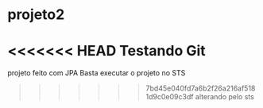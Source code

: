 # projeto2

<<<<<<< HEAD
Testando Git
=======
projeto feito com JPA
Basta executar o projeto no STS
>>>>>>> 7bd45e040fd7a6b2f26a216af5181d9c0e09c3df
alterando pelo sts